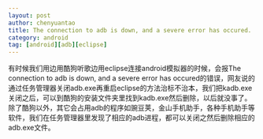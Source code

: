 ```yaml
---
layout: post
author: chenyuantao
title: The connection to adb is down, and a severe error has occured.
category: android
tag: [android][adb][eclipse]
---
```


有时候我们用边用酷狗听歌边用eclipse连接android模拟器的时候，会报The connection to adb is down, and a severe error has occured的错误，网友说的通过任务管理器关闭adb.exe再重启eclipse的方法治标不治本，我们把kadb.exe关闭之后，可以到酷狗的安装文件夹里找到kadb.exe然后删除，以后就没事了。
除了酷狗以外，其它会占用adb的程序如豌豆荚，金山手机助手，各种手机助手等软件，我们在任务管理器里发现了相应的adb进程，都可以关闭之然后删除相应的adb.exe文件。
